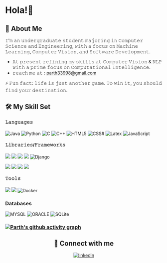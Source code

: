 # Hola!👋
## :book: About Me
   𝙸'𝚖 𝚊𝚗 𝚞𝚗𝚍𝚎𝚛𝚐𝚛𝚊𝚍𝚞𝚊𝚝𝚎 𝚜𝚝𝚞𝚍𝚎𝚗𝚝 𝚖𝚊𝚓𝚘𝚛𝚒𝚗𝚐 𝚒𝚗 𝙲𝚘𝚖𝚙𝚞𝚝𝚎𝚛 𝚂𝚌𝚒𝚎𝚗𝚌𝚎 𝚊𝚗𝚍 𝙴𝚗𝚐𝚒𝚗𝚎𝚎𝚛𝚒𝚗𝚐, 𝚠𝚒𝚝𝚑 𝚊 𝚏𝚘𝚌𝚞𝚜 𝚘𝚗 𝙼𝚊𝚌𝚑𝚒𝚗𝚎 𝙻𝚎𝚊𝚛𝚗𝚒𝚗𝚐, 𝙲𝚘𝚖𝚙𝚞𝚝𝚎𝚛 𝚅𝚒𝚜𝚒𝚘𝚗, 𝚊𝚗𝚍 𝚂𝚘𝚏𝚝𝚠𝚊𝚛𝚎 𝙳𝚎𝚟𝚎𝚕𝚘𝚙𝚖𝚎𝚗𝚝.
 
 - 𝙰𝚝 𝚙𝚛𝚎𝚜𝚎𝚗𝚝 𝚛𝚎𝚏𝚒𝚗𝚒𝚗𝚐 𝚖𝚢 𝚜𝚔𝚒𝚕𝚕𝚜 𝚊𝚝 𝙲𝚘𝚖𝚙𝚞𝚝𝚎𝚛 𝚅𝚒𝚜𝚒𝚘𝚗 & 𝙽𝙻𝙿 𝚠𝚒𝚝𝚑 𝚊 𝚙𝚛𝚒𝚖𝚎 𝚏𝚘𝚌𝚞𝚜 𝚘𝚗 𝙲𝚘𝚖𝚙𝚞𝚝𝚊𝚝𝚒𝚘𝚗𝚊𝚕 𝙸𝚗𝚝𝚎𝚕𝚕𝚒𝚐𝚎𝚗𝚌𝚎. 
 - 𝚛𝚎𝚊𝚌𝚑 𝚖𝚎 𝚊𝚝 : <parth33998@gmail.com>

 ⚡ 𝙵𝚞𝚗 𝚏𝚊𝚌𝚝: 𝚕𝚒𝚏𝚎 𝚒𝚜 𝚓𝚞𝚜𝚝 𝚊𝚗𝚘𝚝𝚑𝚎𝚛 𝚐𝚊𝚖𝚎. 𝚃𝚘 𝚠𝚒𝚗 𝚒𝚝, 𝚢𝚘𝚞 𝚜𝚑𝚘𝚞𝚕𝚍 𝚏𝚒𝚗𝚍 𝚢𝚘𝚞𝚛 𝚍𝚎𝚜𝚝𝚒𝚗𝚊𝚝𝚒𝚘𝚗.

## 🛠️ My Skill Set
#### 𝙻𝚊𝚗𝚐𝚞𝚊𝚐𝚎𝚜
  ![Java](https://img.shields.io/badge/Java-ED8B00?style=for-the-badge&logo=java&logoColor=white) ![Python](https://img.shields.io/badge/Python-FFD43B?style=for-the-badge&logo=python&logoColor=darkgreen) ![C](https://img.shields.io/badge/C-00599C?style=for-the-badge&logo=c&logoColor=white) ![C++](https://img.shields.io/badge/C%2B%2B-00599C?style=for-the-badge&logo=c%2B%2B&logoColor=white) ![HTML5](https://img.shields.io/badge/HTML5-E34F26?style=for-the-badge&logo=html5&logoColor=white) ![CSS#](	https://img.shields.io/badge/CSS3-1572B6?style=for-the-badge&logo=css3&logoColor=white) ![Latex](https://img.shields.io/badge/LaTeX-47A141?style=for-the-badge&logo=LaTeX&logoColor=white) 
  ![JavaScript](https://img.shields.io/badge/javascript-%23323330.svg?style=for-the-badge&logo=javascript&logoColor=%23F7DF1E)


 
 #### 𝙻𝚒𝚋𝚛𝚊𝚛𝚒𝚎𝚜/𝙵𝚛𝚊𝚖𝚎𝚠𝚘𝚛𝚔𝚜
 <img src = "https://img.shields.io/badge/scikit_learn-F7931E?style=for-the-badge&logo=scikit-learn&logoColor=white"/> <img src = "https://img.shields.io/badge/OpenCV-27338e?style=for-the-badge&logo=OpenCV&logoColor=white"/>
 <img src = "https://img.shields.io/badge/TensorFlow-FF6F00?style=for-the-badge&logo=TensorFlow&logoColor=white"/>
 <img src = "https://img.shields.io/badge/Keras-D00000?style=for-the-badge&logo=Keras&logoColor=white"/>
 ![Django](https://img.shields.io/badge/django-%23092E20.svg?style=for-the-badge&logo=django&logoColor=white)
 

 

 
 
 
 <img src = "https://img.shields.io/badge/Numpy-777BB4?style=for-the-badge&logo=numpy&logoColor=white"/>  <img src = "https://img.shields.io/badge/Pandas-2C2D72?style=for-the-badge&logo=pandas&logoColor=white"/>
  <img src = "https://img.shields.io/badge/matplotlib-004088?style=for-the-badge&logo=matplotlib&logoColor=white"/> 
  <img src = "https://img.shields.io/badge/Flask-000000?style=for-the-badge&logo=flask&logoColor=white"/>

  
 #### 𝚃𝚘𝚘𝚕𝚜
  <img src = "https://img.shields.io/badge/microsoft%20azure-0089D6?style=for-the-badge&logo=microsoft-azure&logoColor=white"/> <img src = "https://img.shields.io/badge/Amazon_AWS-FF9900?style=for-the-badge&logo=amazonaws&logoColor=white"/>
  ![Docker](https://img.shields.io/badge/docker-%230db7ed.svg?style=for-the-badge&logo=docker&logoColor=white)

  ### Databases
  ![MYSQL](https://img.shields.io/badge/MySQL-005C84?style=for-the-badge&logo=mysql&logoColor=white)
  ![ORACLE](https://img.shields.io/badge/Oracle-F80000?style=for-the-badge&logo=Oracle&logoColor=white)
  ![SQLite](https://img.shields.io/badge/sqlite-%2307405e.svg?style=for-the-badge&logo=sqlite&logoColor=white)
 
 

 ### [![Parth's github activity graph](https://github-readme-activity-graph.vercel.app/graph?username=parth-lotte&theme=nord)](https://github.com/parth-lotte/github-readme-activity-graph)
 
<div align="center">
 
## 🔗 Connect with me
<div align="center">

<a href="https://www.linkedin.com/in/parth-lotte-007/" target="_blank">
<img src=https://img.shields.io/badge/linkedin-%231E77B5.svg?&style=for-the-badge&logo=linkedin&logoColor=white alt=linkedin style="margin-bottom: 5px;" />
</a>


 
 
</div>  
  
